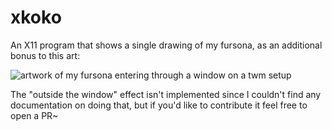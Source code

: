 # xkoko

An X11 program that shows a single drawing of my fursona, as an additional bonus to this art:

![artwork of my fursona entering through a window on a twm setup](https://raw.githubusercontent.com/kokoscript/xkoko/main/koko-twm.png)

The "outside the window" effect isn't implemented since I couldn't find any documentation on doing that, but if you'd like to contribute it feel free to open a PR~ 